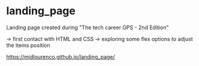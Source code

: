 # landing_page
Landing page created during "The tech career GPS - 2nd Edition"

-> first contact with HTML and CSS
-> exploring some flex options to adjust the items position


https://midlourenco.github.io/landing_page/

